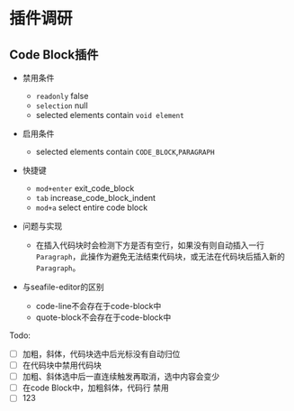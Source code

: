 # 插件调研

## Code Block插件

* 禁用条件
  * `readonly` false
  * `selection` null
  * selected elements contain `void element`

* 启用条件
  * selected elements contain `CODE_BLOCK`,`PARAGRAPH`

* 快捷键
  * `mod+enter` exit_code_block
  * `tab` increase_code_block_indent
  * `mod+a` select entire code block

* 问题与实现
  * 在插入代码块时会检测下方是否有空行，如果没有则自动插入一行`Paragraph`，此操作为避免无法结束代码块，或无法在代码块后插入新的`Paragraph`。

* 与seafile-editor的区别
  * code-line不会存在于code-block中
  * quote-block不会存在于code-block中

Todo:

* [ ] 加粗，斜体，代码块选中后光标没有自动归位
* [ ] 在代码块中禁用代码块
* [ ] 加粗、斜体选中后一直连续触发再取消，选中内容会变少
* [ ] 在code Block中，加粗斜体，代码行 禁用
* [ ]  123

